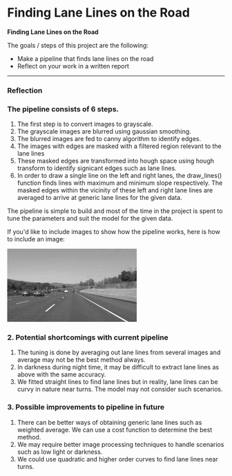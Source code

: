 # **Finding Lane Lines on the Road** 

**Finding Lane Lines on the Road**

The goals / steps of this project are the following:
* Make a pipeline that finds lane lines on the road
* Reflect on your work in a written report


[//]: # (Image References)

[image1]: ./examples/grayscale.jpg "Grayscale"

---

### Reflection

### The pipeline consists of 6 steps. 

1. The first step is to convert images to grayscale.
2. The grayscale images are blurred using gaussian smoothing.
3. The blurred images are fed to canny algorithm to identify edges.
4. The images with edges are masked with a filtered region relevant to the lane lines
5. These masked edges are transformed into hough space using hough transform to identify signicant edges such as lane lines.
6. In order to draw a single line on the left and right lanes, the draw_lines() function finds lines with maximum and minimum slope respectively. The masked edges within the vicinity of these left and right lane lines are averaged to arrive at generic lane lines for the given data.

The pipeline is simple to build and most of the time in the project is spent to tune the parameters and suit the model for the given data. 

If you'd like to include images to show how the pipeline works, here is how to include an image: 

![alt text][image1]


### 2. Potential shortcomings with current pipeline
1. The tuning is done by averaging out lane lines from several images and average may not be the best method always.
2. In darkness during night time, it may be difficult to extract lane lines as above with the same accuracy.
3. We fitted straight lines to find lane lines but in reality, lane lines can be curvy in nature near turns. The model may not consider such scenarios.


### 3. Possible improvements to pipeline in future
1. There can be better ways of obtaining generic lane lines such as weighted average. We can use a cost function to determine the best method.
2. We may require better image processing techniques to handle scenarios such as low light or darkness.
2. We could use quadratic and higher order curves to find lane lines near turns.